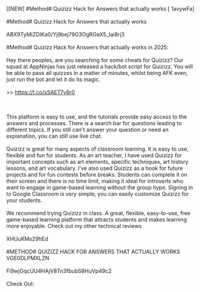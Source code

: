 [[NEW] #Method# Quizizz Hack for Answers that actually works [ 1avywFa]
<br>
<br>#Method# Quizizz Hack for Answers that actually works
<br>
<br>ABX9TyMiZDIKa0/Yj9bej79G3OgRGeX5_Iai8rj3
<br>
<br>#Method# Quizizz Hack for Answers that actually works in 2025:
<br>
<br>Hey there peoples, are you searching for some cheats for Quizizz? Our squad at AppNinjas has just released a hack/bot script for Quizizz. You will be able to pass all quizzes in a matter of minutes, whilst being AFK even, just run the bot and let it do its magic. 
<br>
<br> >> https://t.co/xSAET7y8r0

<br>
<br>This platform is easy to use, and the tutorials provide easy access to the answers and processes. There is a search bar for questions leading to different topics. If you still can't answer your question or need an explanation, you can still use live chat. 
<br>
<br>Quizizz is great for many aspects of classroom learning. It is easy to use, flexible and fun for students. As an art teacher, I have used Quizizz for important concepts such as art elements, specific techniques, art history lessons, and art vocabulary. I've also used Quizizz as a hook for future projects and for fun contests before breaks. Students can complete it on their screen and there is no time limit, making it ideal for introverts who want to engage in game-based learning without the group hype. Signing in to Google Classroom is very simple, you can easily customize Quizizz for your students. 
<br>
<br>We recommend trying Quizizz in class. A great, flexible, easy-to-use, free game-based learning platform that attracts students and makes learning more enjoyable. Check out my other technical reviews
<br>
<br>XHUuKMs29hEd
<br>
<br>#METHOD# QUIZIZZ HACK FOR ANSWERS THAT ACTUALLY WORKS VGE0DLPMXLZN
<br>
<br>Fi9wjGqcUU4HAjV8Tn3fbubS8HuVp49c2
<br>
<br>Check Out: 

<br>
